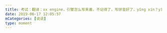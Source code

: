 ```yaml
---
title: 考试：翻译：xx engine，引擎怎么写来着，不记得了，写拼音好了，yǐng xín？yǐn xín？yǐn qín？还是yǐng qín？然后写了yǐn xín<br><br>考完：f**k，好吧这个读yǐn qíng，考英语顺便上了节语文🙂
date: 2019-06-17 12:05:57
mCategories: [说说]
type: moment
---
```


<div id="pics-20190617120557"></div>

<script>
var data = [
    {"link": "2019-06-17_000000.gif", "type": "shuoshuo"}
];
picsRender(data, "pics-20190617120557");
</script>
